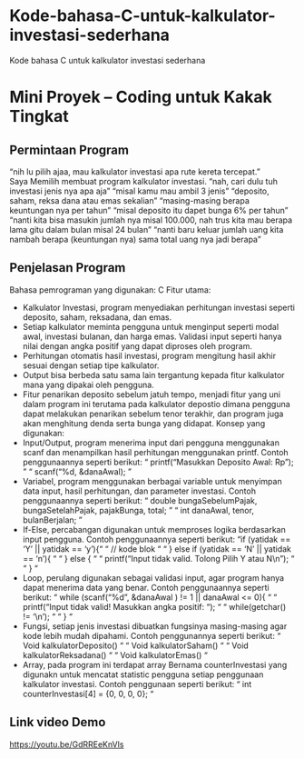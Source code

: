 # Kode-bahasa-C-untuk-kalkulator-investasi-sederhana
Kode bahasa C untuk kalkulator investasi sederhana

# Mini Proyek – Coding untuk Kakak Tingkat

## Permintaan Program
“nih lu pilih ajaa, mau kalkulator investasi apa rute kereta tercepat.”  
Saya Memilih membuat program kalkulator investasi.
“nah, cari dulu tuh investasi jenis nya apa aja”
“misal kamu mau ambil 3 jenis”
“deposito, saham, reksa dana atau emas sekalian”
“masing-masing berapa keuntungan nya per tahun”
“misal deposito itu dapet bunga 6% per tahun”
“nanti kita bisa masukin jumlah nya misal 100.000, nah trus kita mau berapa lama gitu dalam bulan misal 24 bulan”
“nanti baru keluar jumlah uang kita nambah berapa (keuntungan nya) sama total uang nya jadi berapa”

## Penjelasan Program
Bahasa pemrograman yang digunakan: C
Fitur utama:
-	Kalkulator Investasi, program menyediakan perhitungan investasi seperti deposito, saham, reksadana, dan emas.
-	Setiap kalkulator meminta pengguna untuk menginput seperti modal awal, investasi bulanan, dan harga emas. Validasi input seperti hanya nilai dengan angka positif yang dapat diproses oleh program.
-	Perhitungan otomatis hasil investasi, program mengitung hasil akhir sesuai dengan setiap tipe kalkulator.
-	Output bisa berbeda satu sama lain tergantung kepada fitur kalkulator mana yang dipakai oleh pengguna.
-	Fitur penarikan deposito sebelum jatuh tempo, menjadi fitur yang uni dalam program ini terutama pada kalkulator depostio dimana pengguna dapat melakukan penarikan sebelum tenor terakhir, dan program juga akan menghitung denda serta bunga yang didapat.
Konsep yang digunakan:
-	Input/Output, program menerima input dari pengguna menggunakan scanf dan menampilkan hasil perhitungan menggunakan printf. Contoh penggunaannya seperti berikut:
“ printf(“Masukkan Deposito Awal: Rp”); ”
“ scanf(“%d, &danaAwal); ”
-	Variabel, program menggunakan berbagai variable untuk menyimpan data input, hasil perhitungan, dan parameter investasi. Contoh penggunaannya seperti berikut: 
“ double bungaSebelumPajak, bungaSetelahPajak, pajakBunga, total; ”
“ int danaAwal, tenor, bulanBerjalan; ”
-	If-Else, percabangan digunakan untuk memproses logika berdasarkan input pengguna.
Contoh penggunaannya seperti berikut:
“if (yatidak == ‘Y’ || yatidak == ‘y’){“
“ // kode blok “
“ } else if (yatidak == ‘N’ || yatidak == ‘n’){ “
“ } else { “
“ printf(“Input tidak valid. Tolong Pilih Y atau N\n”); “
“ } “
-	Loop, perulang digunakan sebagai validasi input, agar program hanya dapat menerima data yang benar. Contoh penggunaannya seperti berikut:
“ while (scanf(“%d”, &danaAwal ) != 1 || danaAwal <= 0){ “
“    printf(“Input tidak valid! Masukkan angka positif: “); “
“    while(getchar() != ‘\n’); “
“ } “
-	Fungsi, setiap jenis investasi dibuatkan fungsinya masing-masing agar kode lebih mudah dipahami. Contoh penggunannya seperti berikut:
“ Void kalkulatorDeposito() “
“ Void kalkulatorSaham() “
“ Void kalkulatorReksadana() “
“ Void kalkulatorEmas() “
-	Array, pada program ini terdapat array Bernama counterInvestasi yang digunakn untuk mencatat statistic pengguna setiap penggunaan kalkulator investasi. Contoh penggunaan seperti berikut:
“ int counterInvestasi[4] = {0, 0, 0, 0}; “

## Link video Demo
https://youtu.be/GdRREeKnVls

 

